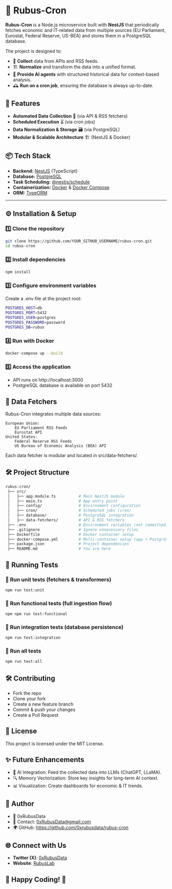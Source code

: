 # 🌿 Rubus-Cron

**Rubus-Cron** is a Node.js microservice built with **NestJS** that periodically fetches economic and IT-related data from multiple sources (EU Parliament, Eurostat, Federal Reserve, US-BEA) and stores them in a PostgreSQL database.

The project is designed to:
- 🔄 **Collect** data from APIs and RSS feeds.
- 🏗 **Normalize** and transform the data into a unified format.
- 🧠 **Provide AI agents** with structured historical data for context-based analysis.
- 🕰 **Run on a cron job**, ensuring the database is always up-to-date.

## 🚀 Features
- **Automated Data Collection** 📡 (via API & RSS fetchers)
- **Scheduled Execution** ⏳ (via cron jobs)
- **Data Normalization & Storage** 🗃️ (via PostgreSQL)
- **Modular & Scalable Architecture** 🏗️ (NestJS & Docker)

## 📦 Tech Stack
- **Backend:** [NestJS](https://nestjs.com/) (TypeScript)
- **Database:** [PostgreSQL](https://www.postgresql.org/)
- **Task Scheduling:** [@nestjs/schedule](https://docs.nestjs.com/techniques/task-scheduling)
- **Containerization:** [Docker](https://www.docker.com/) & [Docker Compose](https://docs.docker.com/compose/)
- **ORM:** [TypeORM](https://typeorm.io/)

---

## ⚙️ **Installation & Setup**

### **1️⃣ Clone the repository**
```sh
git clone https://github.com/YOUR_GITHUB_USERNAME/rubus-cron.git
cd rubus-cron
```
### **2️⃣ Install dependencies**
```sh
npm install
```
### **3️⃣ Configure environment variables**
Create a .env file at the project root:

```sh
POSTGRES_HOST=db
POSTGRES_PORT=5432
POSTGRES_USER=postgres
POSTGRES_PASSWORD=password
POSTGRES_DB=rubus
```
### **4️⃣ Run with Docker**
```sh
docker-compose up --build
```
### **5️⃣ Access the application**
- API runs on http://localhost:3000
- PostgreSQL database is available on port 5432

## 📡 **Data Fetchers**

Rubus-Cron integrates multiple data sources:

    European Union:
        EU Parliament RSS Feeds
        Eurostat API
    United States:
        Federal Reserve RSS Feeds
        US Bureau of Economic Analysis (BEA) API

Each data fetcher is modular and located in src/data-fetchers/.

## 🛠 **Project Structure**
```sh
rubus-cron/
 ├── src/
 │   ├── app.module.ts          # Main NestJS module
 │   ├── main.ts                # App entry point
 │   ├── config/                # Environment configuration
 │   ├── cron/                  # Scheduled jobs (cron)
 │   ├── database/              # PostgreSQL integration
 │   ├── data-fetchers/         # API & RSS fetchers
 ├── .env                       # Environment variables (not committed)
 ├── .gitignore                 # Ignore unnecessary files
 ├── Dockerfile                 # Docker container setup
 ├── docker-compose.yml         # Multi-container setup (app + PostgreSQL)
 ├── package.json               # Project dependencies
 ├── README.md                  # You are here
```

## 🚀 Running Tests

### 🔹 Run unit tests (fetchers & transformers)
```sh
npm run test:unit
```
### 🔹 Run functional tests (full ingestion flow)
```sh
npm npm run test:functional
```
### 🔹 Run integration tests (database persistence)
```sh
npm run test:integration
```
### 🔹 Run all tests
```sh
npm run test:all
```

## 🛠 **Contributing**
- Fork the repo
- Clone your fork
- Create a new feature branch
- Commit & push your changes
- Create a Pull Request

## 📝 **License**
This project is licensed under the MIT License.

## ✨ **Future Enhancements**
- 🧠 AI Integration: Feed the collected data into LLMs (ChatGPT, LLaMA).
- 🔍 Memory Vectorization: Store key insights for long-term AI context.
- 📊 Visualization: Create dashboards for economic & IT trends.

## 📝 **Author**
- 👤 0xRubusData 
- 📧 Contact: 0xRubusData@gmail.com
- 🌍 GitHub: https://github.com/0xrubusdata/rubus-cron

## 🌐 Connect with Us
- **Twitter (X)**: [0xRubusData](https://x.com/Data0x88850)
- **Website**: [RubusLab](https://rubus-lab.vercel.app/)

## 🎯 **Happy Coding!** 🚀
